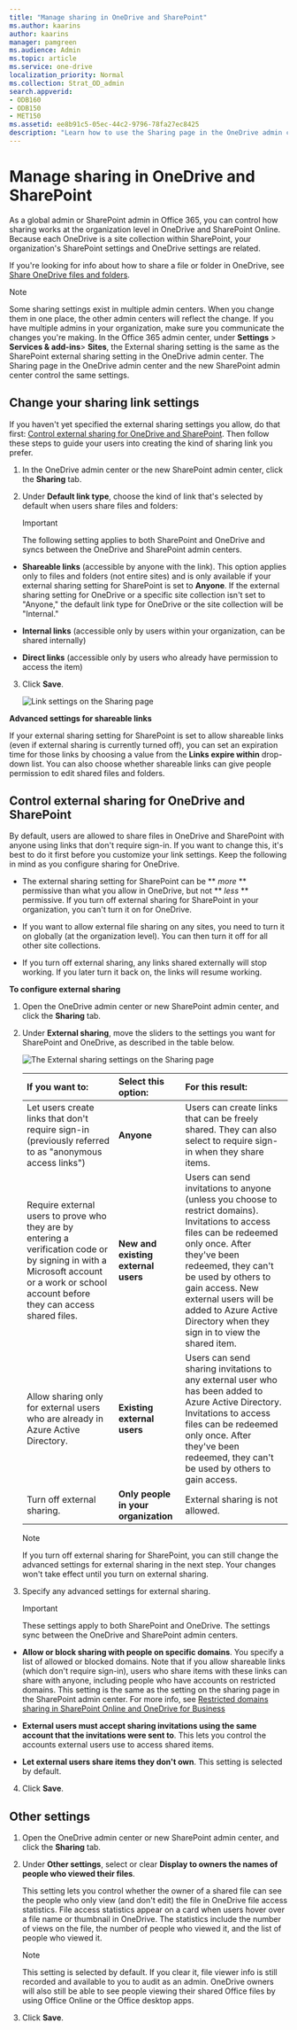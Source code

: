 ```yaml
---
title: "Manage sharing in OneDrive and SharePoint"
ms.author: kaarins
author: kaarins
manager: pamgreen
ms.audience: Admin
ms.topic: article
ms.service: one-drive
localization_priority: Normal
ms.collection: Strat_OD_admin
search.appverid:
- ODB160
- ODB150
- MET150
ms.assetid: ee8b91c5-05ec-44c2-9796-78fa27ec8425
description: "Learn how to use the Sharing page in the OneDrive admin center and new SharePoint admin center to control sharing settings for OneDrive and SharePoint."
---
```


# Manage sharing in OneDrive and SharePoint

As a global admin or SharePoint admin in Office 365, you can control how sharing works at the organization level in OneDrive and SharePoint Online. Because each OneDrive is a site collection within SharePoint, your organization's SharePoint settings and OneDrive settings are related.
  
If you're looking for info about how to share a file or folder in OneDrive, see [Share OneDrive files and folders](https://support.office.com/article/9fcc2f7d-de0c-4cec-93b0-a82024800c07#BKMK_BusinessTab).
  
> [!NOTE]
> Some sharing settings exist in multiple admin centers. When you change them in one place, the other admin centers will reflect the change. If you have multiple admins in your organization, make sure you communicate the changes you're making. In the Office 365 admin center, under **Settings** \> **Services &amp; add-ins**\> **Sites**, the External sharing setting is the same as the SharePoint external sharing setting in the OneDrive admin center. The Sharing page in the OneDrive admin center and the new SharePoint admin center control the same settings. 
  
## Change your sharing link settings
<a name="defaultlink"> </a>

If you haven't yet specified the external sharing settings you allow, do that first: [Control external sharing for OneDrive and SharePoint](manage-sharing.md#externalsharing). Then follow these steps to guide your users into creating the kind of sharing link you prefer.
  
1. In the OneDrive admin center or the new SharePoint admin center, click the **Sharing** tab. 
    
2. Under **Default link type**, choose the kind of link that's selected by default when users share files and folders:
    
    > [!IMPORTANT]
    > The following setting applies to both SharePoint and OneDrive and syncs between the OneDrive and SharePoint admin centers. 
  
  - **Shareable links** (accessible by anyone with the link). This option applies only to files and folders (not entire sites) and is only available if your external sharing setting for SharePoint is set to **Anyone**. If the external sharing setting for OneDrive or a specific site collection isn't set to "Anyone," the default link type for OneDrive or the site collection will be "Internal."
    
  - **Internal links** (accessible only by users within your organization, can be shared internally) 
    
  - **Direct links** (accessible only by users who already have permission to access the item) 
    
3. Click **Save**.
    
    ![Link settings on the Sharing page](media/773e0df6-17ec-4433-ae50-62b14398317f.png)
  
 **Advanced settings for shareable links**
  
If your external sharing setting for SharePoint is set to allow shareable links (even if external sharing is currently turned off), you can set an expiration time for those links by choosing a value from the **Links expire within** drop-down list. You can also choose whether shareable links can give people permission to edit shared files and folders. 
  
## Control external sharing for OneDrive and SharePoint
<a name="externalsharing"> </a>

By default, users are allowed to share files in OneDrive and SharePoint with anyone using links that don't require sign-in. If you want to change this, it's best to do it first before you customize your link settings. Keep the following in mind as you configure sharing for OneDrive.
  
- The external sharing setting for SharePoint can be ** *more* ** permissive than what you allow in OneDrive, but not ** *less* ** permissive. If you turn off external sharing for SharePoint in your organization, you can't turn it on for OneDrive. 
    
- If you want to allow external file sharing on any sites, you need to turn it on globally (at the organization level). You can then turn it off for all other site collections.
    
- If you turn off external sharing, any links shared externally will stop working. If you later turn it back on, the links will resume working.
    
 **To configure external sharing**
  
1. Open the OneDrive admin center or new SharePoint admin center, and click the **Sharing** tab. 
    
2. Under **External sharing**, move the sliders to the settings you want for SharePoint and OneDrive, as described in the table below.
    
    ![The External sharing settings on the Sharing page ](media/b7b3215c-3b01-40c2-b9cb-d363228ecacf.png)
  
    |**If you want to:**|**Select this option:**|**For this result:**|
    |:-----|:-----|:-----|
    |Let users create links that don't require sign-in (previously referred to as "anonymous access links")  <br/> |**Anyone** <br/> |Users can create links that can be freely shared. They can also select to require sign-in when they share items.  <br/> |
    |Require external users to prove who they are by entering a verification code or by signing in with a Microsoft account or a work or school account before they can access shared files.  <br/> |**New and existing external users** <br/> |Users can send invitations to anyone (unless you choose to restrict domains). Invitations to access files can be redeemed only once. After they've been redeemed, they can't be used by others to gain access. New external users will be added to Azure Active Directory when they sign in to view the shared item.  <br/> |
    |Allow sharing only for external users who are already in Azure Active Directory.  <br/> |**Existing external users** <br/> |Users can send sharing invitations to any external user who has been added to Azure Active Directory. Invitations to access files can be redeemed only once. After they've been redeemed, they can't be used by others to gain access.  <br/> |
    |Turn off external sharing.  <br/> |**Only people in your organization** <br/> |External sharing is not allowed.  <br/> |

    > [!NOTE]
    > If you turn off external sharing for SharePoint, you can still change the advanced settings for external sharing in the next step. Your changes won't take effect until you turn on external sharing.
    
3. Specify any advanced settings for external sharing.
    
    > [!IMPORTANT]
    > These settings apply to both SharePoint and OneDrive. The settings sync between the OneDrive and SharePoint admin centers. 
  
  - **Allow or block sharing with people on specific domains**. You specify a list of allowed or blocked domains. Note that if you allow shareable links (which don't require sign-in), users who share items with these links can share with anyone, including people who have accounts on restricted domains. This setting is the same as the setting on the sharing page in the SharePoint admin center. For more info, see [Restricted domains sharing in SharePoint Online and OneDrive for Business](https://support.office.com/article/5d7589cd-0997-4a00-a2ba-2320ec49c4e9)
    
  - **External users must accept sharing invitations using the same account that the invitations were sent to**. This lets you control the accounts external users use to access shared items.
    
  - **Let external users share items they don't own**. This setting is selected by default.
    
4. Click **Save**.
    
## Other settings
<a name="showfileviewers"> </a>

1. Open the OneDrive admin center or new SharePoint admin center, and click the **Sharing** tab. 
    
2. Under **Other settings**, select or clear **Display to owners the names of people who viewed their files**.
  
    This setting lets you control whether the owner of a shared file can see the people who only view (and don't edit) the file in OneDrive file access statistics. File access statistics appear on a card when users hover over a file name or thumbnail in OneDrive. The statistics include the number of views on the file, the number of people who viewed it, and the list of people who viewed it.
    
    > [!NOTE]
    > This setting is selected by default. If you clear it, file viewer info is still recorded and available to you to audit as an admin. OneDrive owners will also still be able to see people viewing their shared Office files by using Office Online or the Office desktop apps. 
  
3. Click **Save**.
    

  

